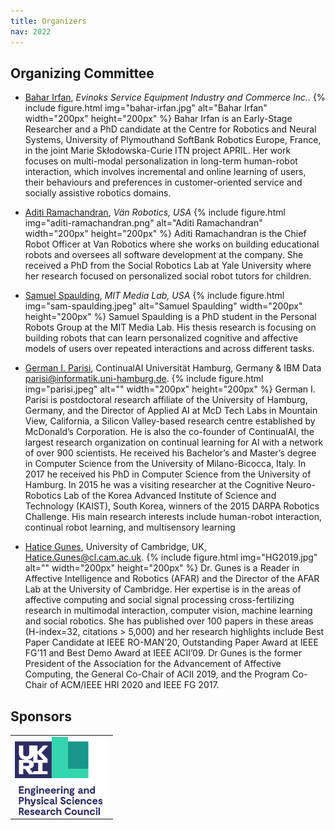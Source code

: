 ```yaml
---
title: Organizers
nav: 2022
---
```


## Organizing Committee

<div class="id-pics" markdown="1">

- [Bahar Irfan](mailto:bahar.irfan@plymouth.ac.uk), *Evinoks Service Equipment Industry and Commerce Inc.*. 
{% include figure.html img="bahar-irfan.jpg" alt="Bahar Irfan" width="200px" height="200px" %}
Bahar Irfan is an Early-Stage Researcher and a PhD candidate at the Centre for Robotics and Neural Systems, University of Plymouthand SoftBank Robotics Europe, France, in the joint Marie Skłodowska-Curie ITN project APRIL. Her work focuses on multi-modal personalization in long-term human-robot interaction, which involves incremental and online learning of users, their behaviours and preferences in customer-oriented service and socially assistive robotics domains.


- [Aditi Ramachandran](mailto:aditi@myvanrobot.com.), *Vän Robotics, USA*
{% include figure.html img="aditi-ramachandran.png" alt="Aditi Ramachandran" width="200px" height="200px" %}
Aditi Ramachandran is the Chief Robot Officer at Van Robotics where she works on building educational robots and oversees all software development at the company. She received a PhD from the Social Robotics Lab at Yale University where her research focused on personalized social robot tutors for children.

- [Samuel Spaulding](http://www.samspaulding.com/), *MIT Media Lab, USA*
{% include figure.html img="sam-spaulding.jpeg" alt="Samuel Spaulding" width="200px" height="200px" %}
Samuel Spaulding is a PhD student in the Personal Robots Group at the MIT Media Lab. His thesis research is focusing on building robots that can learn personalized cognitive and affective models of users over repeated interactions and across different tasks.


- [German I. Parisi](), ContinualAI Universität Hamburg, Germany & IBM Data parisi@informatik.uni-hamburg.de. 
{% include figure.html img="parisi.jpeg" alt="" width="200px" height="200px" %}
German I. Parisi is postdoctoral research affiliate of the University of Hamburg, Germany, and the Director of Applied AI at McD Tech Labs in Mountain View, California, a Silicon Valley-based research centre established by McDonald’s Corporation. He is also the co-founder of ContinualAI, the largest research organization on continual learning for AI with a network of over 900 scientists. He received his Bachelor’s and Master’s degree in Computer Science from the University of Milano-Bicocca, Italy. In 2017 he received his PhD in Computer Science from the University of Hamburg. In 2015 he was a visiting researcher at the Cognitive Neuro-Robotics Lab of the Korea Advanced Institute of Science and Technology (KAIST), South Korea, winners of the 2015 DARPA Robotics Challenge. His main research interests include human-robot interaction, continual robot learning, and multisensory learning

- [Hatice Gunes](), University of Cambridge, UK, Hatice.Gunes@cl.cam.ac.uk. 
{% include figure.html img="HG2019.jpg" alt="" width="200px" height="200px" %}
Dr. Gunes is a Reader in Affective Intelligence and Robotics (AFAR) and the Director of the AFAR Lab at the University of Cambridge. Her expertise is in the areas of affective computing and social signal processing cross-fertilizing research in multimodal interaction, computer vision, machine learning and social robotics. She has published over 100 papers in these areas (H-index=32, citations > 5,000) and her research highlights include Best Paper Candidate at IEEE RO-MAN’20, Outstanding Paper Award at IEEE FG’11 and Best Demo Award at IEEE ACII’09. Dr Gunes is the former President of the Association for the Advancement of Affective Computing, the General Co-Chair of ACII 2019, and the Program Co-Chair of ACM/IEEE HRI 2020 and IEEE FG 2017.


</div>

## Sponsors
<table>
    <tr>
    <td> <img src="images/epsrc.png" alt="EPSRC" style="width: 150px;"/> </td>    
    </tr>
</table>

